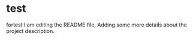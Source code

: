 # test
fortest
I am editing the README file. Adding some more details about the project description.
